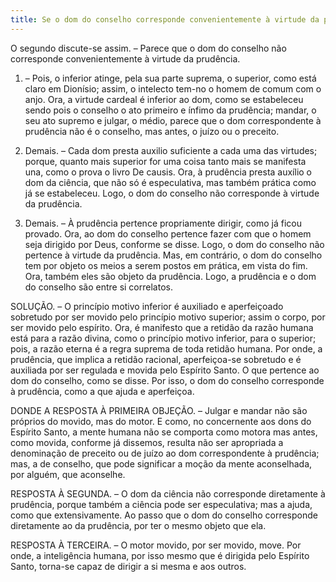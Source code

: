 ```yaml
---
title: Se o dom do conselho corresponde convenientemente à virtude da prudência
---
```


O segundo discute-se assim. – Parece que o dom do conselho não corresponde convenientemente à virtude da prudência.  

1. – Pois, o inferior atinge, pela sua parte suprema, o superior, como está claro em Dionísio; assim, o intelecto tem-no o homem de comum com o anjo. Ora, a virtude cardeal é inferior ao dom, como se estabeleceu sendo pois o conselho o ato primeiro e ínfimo da prudência; mandar, o seu ato supremo e julgar, o médio, parece que o dom correspondente à prudência não é o conselho, mas antes, o juízo ou o preceito.  

2. Demais. – Cada dom presta auxilio suficiente a cada uma das virtudes; porque, quanto mais superior for uma coisa tanto mais se manifesta una, como o prova o livro De causis. Ora, à prudência presta auxílio o dom da ciência, que não só é especulativa, mas também prática como já se estabeleceu. Logo, o dom do conselho não corresponde à virtude da prudência.  

3. Demais. – À prudência pertence propriamente dirigir, como já ficou provado. Ora, ao dom do conselho pertence fazer com que o homem seja dirigido por Deus, conforme se disse. Logo, o dom do conselho não pertence à virtude da prudência.  Mas, em contrário, o dom do conselho tem por objeto os meios a serem postos em prática, em vista do fim. Ora, também eles são objeto da prudência. Logo, a prudência e o dom do conselho são entre si correlatos.  

SOLUÇÃO. – O princípio motivo inferior é auxiliado e aperfeiçoado sobretudo por ser movido pelo princípio motivo superior; assim o corpo, por ser movido pelo espírito. Ora, é manifesto que a retidão da razão humana está para a razão divina, como o princípio motivo inferior, para o superior; pois, a razão eterna é a regra suprema de toda retidão humana. Por onde, a prudência, que implica a retidão racional, aperfeiçoa-se sobretudo e é auxiliada por ser regulada e movida pelo Espírito Santo. O que pertence ao dom do conselho, como se disse. Por isso, o dom do conselho corresponde à prudência, como a que ajuda e aperfeiçoa.  

DONDE A RESPOSTA À PRIMEIRA OBJEÇÃO. – Julgar e mandar não são próprios do movido, mas do motor. E como, no concernente aos dons do Espírito Santo, a mente humana não se comporta como motora mas antes, como movida, conforme já dissemos, resulta não ser apropriada a denominação de preceito ou de juízo ao dom correspondente à prudência; mas, a de conselho, que pode significar a moção da mente aconselhada, por alguém, que aconselhe.  

RESPOSTA À SEGUNDA. – O dom da ciência não corresponde diretamente à prudência, porque também a ciência pode ser especulativa; mas a ajuda, como que extensivamente. Ao passo que o dom do conselho corresponde diretamente ao da prudência, por ter o mesmo objeto que ela.  

RESPOSTA À TERCEIRA. – O motor movido, por ser movido, move. Por onde, a inteligência humana, por isso mesmo que é dirigida pelo Espírito Santo, torna-se capaz de dirigir a si mesma e aos outros.